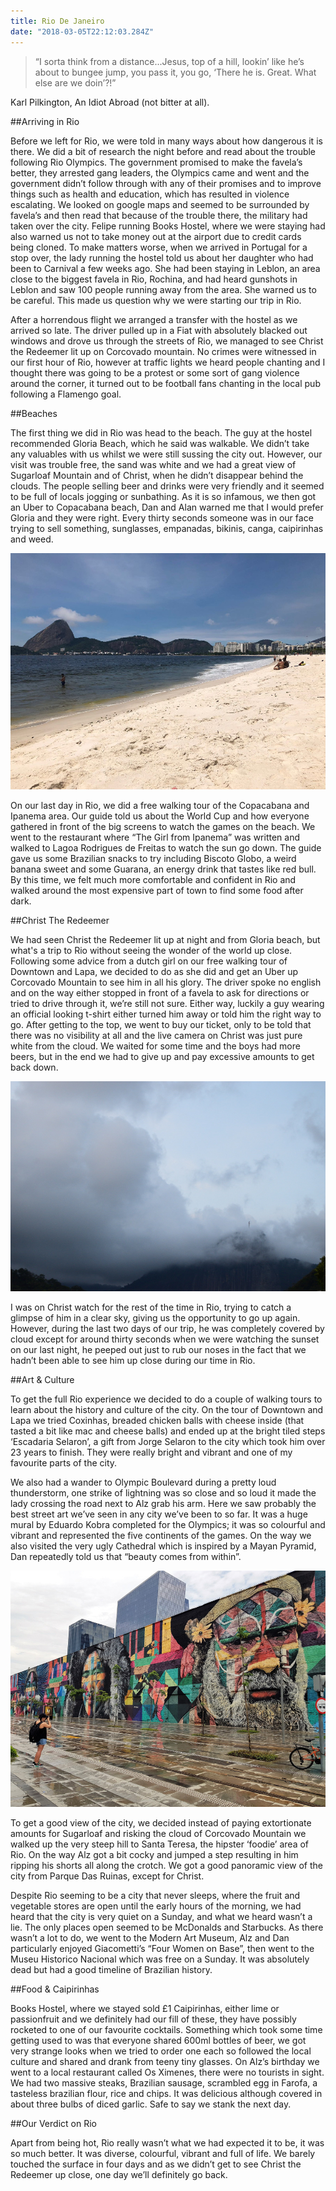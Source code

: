 ```yaml
---
title: Rio De Janeiro
date: "2018-03-05T22:12:03.284Z"
---
```


>“I sorta think from a distance...Jesus, top of a hill, lookin’ like he’s about to bungee jump, you pass it, you go, ‘There he is. Great. What else are we doin’?!”

Karl Pilkington, An Idiot Abroad (not bitter at all).

##Arriving in Rio

Before we left for Rio, we were told in many ways about how dangerous it is there. We did a bit of research the night before and read about the trouble following Rio Olympics. The government promised to make the favela’s better, they arrested gang leaders, the Olympics came and went and the government didn’t follow through with any of their promises and to improve things such as health and education, which has resulted in violence escalating. We looked on google maps and seemed to be surrounded by favela’s and then read that because of the trouble there, the military had taken over the city. Felipe running Books Hostel, where we were staying had also warned us not to take money out at the airport due to credit cards being cloned. To make matters worse, when we arrived in Portugal for a stop over, the lady running the hostel told us about her daughter who had been to Carnival a few weeks ago. She had been staying in Leblon, an area close to the biggest favela in Rio, Rochina, and had heard gunshots in Leblon and saw 100 people running away from the area. She warned us to be careful. This made us question why we were starting our trip in Rio.

After a horrendous flight we arranged a transfer with the hostel as we arrived so late. The driver pulled up in a Fiat with absolutely blacked out windows and drove us through the streets of Rio, we managed to see Christ the Redeemer lit up on Corcovado mountain. No crimes were witnessed in our first hour of Rio, however at traffic lights we heard people chanting and I thought there was going to be a protest or some sort of gang violence around the corner, it turned out to be football fans chanting in the local pub following a Flamengo goal.

##Beaches

The first thing we did in Rio was head to the beach. The guy at the hostel recommended Gloria Beach, which he said was walkable. We didn’t take any valuables with us whilst we were still sussing the city out. However, our visit was trouble free, the sand was white and we had a great view of Sugarloaf Mountain and of Christ, when he didn’t disappear behind the clouds. The people selling beer and drinks were very friendly and it seemed to be full of locals jogging or sunbathing. As it is so infamous, we then got an Uber to Copacabana beach, Dan and Alan warned me that I would prefer Gloria and they were right. Every thirty seconds someone was in our face trying to sell something, sunglasses, empanadas, bikinis, canga, caipirinhas and weed.

![Gloria Beach](./gloria-beach.jpg "Gloria Beach")

On our last day in Rio, we did a free walking tour of the Copacabana and Ipanema area. Our guide told us about the World Cup and how everyone gathered in front of the big screens to watch the games on the beach. We went to the restaurant where “The Girl from Ipanema” was written and walked to Lagoa Rodrigues de Freitas to watch the sun go down. The guide gave us some Brazilian snacks to try including Biscoto Globo, a weird banana sweet and some Guarana, an energy drink that tastes like red bull. By this time, we felt much more comfortable and confident in Rio and walked around the most expensive part of town to find some food after dark.

##Christ The Redeemer

We had seen Christ the Redeemer lit up at night and from Gloria beach, but what's a trip to Rio without seeing the wonder of the world up close. Following some advice from a dutch girl on our free walking tour of Downtown and Lapa, we decided to do as she did and get an Uber up Corcovado Mountain to see him in all his glory. The driver spoke no english and on the way either stopped in front of a favela to ask for directions or tried to drive through it, we’re still not sure. Either way, luckily a guy wearing an official looking t-shirt either turned him away or told him the right way to go. After getting to the top, we went to buy our ticket, only to be told that there was no visibility at all and the live camera on Christ was just pure white from the cloud. We waited for some time and the boys had more beers, but in the end we had to give up and pay excessive amounts to get back down.

![Christ the Redeemer](./christ-the-redeemer.jpg "Christ the Redeemer")

I was on Christ watch for the rest of the time in Rio, trying to catch a glimpse of him in a clear sky, giving us the opportunity to go up again. However, during the last two days of our trip, he was completely covered by cloud except for around thirty seconds when we were watching the sunset on our last night, he peeped out just to rub our noses in the fact that we hadn’t been able to see him up close during our time in Rio.

##Art & Culture

To get the full Rio experience we decided to do a couple of walking tours to learn about the history and culture of the city. On the tour of Downtown and Lapa we tried Coxinhas, breaded chicken balls with cheese inside (that tasted a bit like mac and cheese balls) and ended up at the bright tiled steps ‘Escadaria Selaron’, a gift from Jorge Selaron to the city which took him over 23 years to finish. They were really bright and vibrant and one of my favourite parts of the city.

We also had a wander to Olympic Boulevard during a pretty loud thunderstorm, one strike of lightning was so close and so loud it made the lady crossing the road next to Alz grab his arm. Here we saw probably the best street art we’ve seen in any city we’ve been to so far. It was a huge mural by Eduardo Kobra completed for the Olympics; it was so colourful and vibrant and represented the five continents of the games. On the way we also visited the very ugly Cathedral which is inspired by a Mayan Pyramid, Dan repeatedly told us that “beauty comes from within”.

![Mural, Eduardo Kobra](./eduardo-kobra.jpg "Mural, Eduardo Cobra")

To get a good view of the city, we decided instead of paying extortionate amounts for Sugarloaf and risking the cloud of Corcovado Mountain we walked up the very steep hill to Santa Teresa, the hipster ‘foodie’ area of Rio. On the way Alz got a bit cocky and jumped a step resulting in him ripping his shorts all along the crotch. We got a good panoramic view of the city from Parque Das Ruinas, except for Christ.

Despite Rio seeming to be a city that never sleeps, where the fruit and vegetable stores are open until the early hours of the morning, we had heard that the city is very quiet on a Sunday, and what we heard wasn’t a lie. The only places open seemed to be McDonalds and Starbucks. As there wasn’t a lot to do, we went to the Modern Art Museum, Alz and Dan particularly enjoyed Giacometti’s “Four Women on Base”, then went to the Museu Historico Nacional which was free on a Sunday. It was absolutely dead but had a good timeline of Brazilian history.

##Food & Caipirinhas

Books Hostel, where we stayed sold £1 Caipirinhas, either lime or passionfruit and we definitely had our fill of these, they have possibly rocketed to one of our favourite cocktails. Something which took some time getting used to was that everyone shared 600ml bottles of beer, we got very strange looks when we tried to order one each so followed the local culture and shared and drank from teeny tiny glasses. On Alz’s birthday we went to a local restaurant called Os Ximenes, there were no tourists in sight. We had two massive steaks, Brazilian sausage, scrambled egg in Farofa, a tasteless brazilian flour, rice and chips. It was delicious although covered in about three bulbs of diced garlic. Safe to say we stank the next day.

##Our Verdict on Rio

Apart from being hot, Rio really wasn’t what we had expected it to be, it was so much better. It was diverse, colourful, vibrant and full of life. We barely touched the surface in four days and as we didn’t get to see Christ the Redeemer up close, one day we’ll definitely go back.